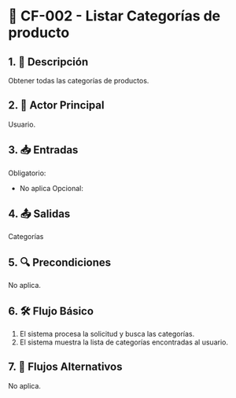# 🌟 CF-002 - Listar Categorías de producto

## 1. 🎯 Descripción
Obtener todas las categorías de productos.

## 2. 👤 Actor Principal
Usuario.

## 3. 📥 Entradas
Obligatorio:
* No aplica
Opcional:

## 4. 📤 Salidas
Categorías

## 5. 🔍 Precondiciones
No aplica.

## 6. 🛠️ Flujo Básico
1. El sistema procesa la solicitud y busca las categorías.
2. El sistema muestra la lista de categorías encontradas al usuario.

## 7. 🔄 Flujos Alternativos
No aplica.
